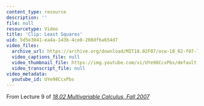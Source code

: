 ```yaml
---
content_type: resource
description: ''
file: null
resourcetype: Video
title: 'Clip: Least Squares'
uid: 5d5e3041-ea4a-143b-4ce8-208df6a654d7
video_files:
  archive_url: https://archive.org/download/MIT18.02F07/ocw-18_02-f07-lec09_300k.mp4
  video_captions_file: null
  video_thumbnail_file: https://img.youtube.com/vi/UYe98CcxPbs/default.jpg
  video_transcript_file: null
video_metadata:
  youtube_id: UYe98CcxPbs
---
```


From Lecture 9 of [_18.02 Multivariable Calculus, Fall 2007_](/courses/18-02-multivariable-calculus-fall-2007/video_galleries/video-lectures)